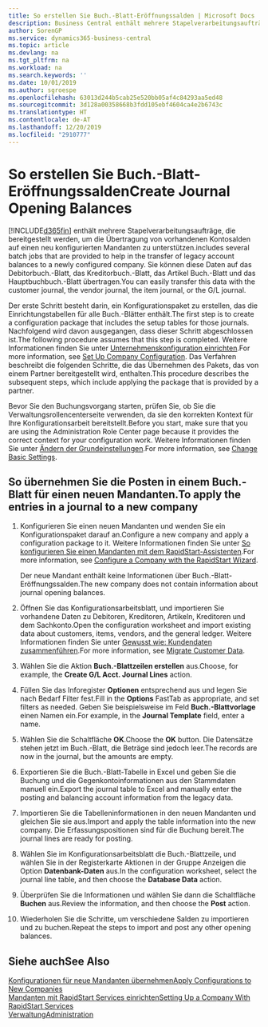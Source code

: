```yaml
---
title: So erstellen Sie Buch.-Blatt-Eröffnungssalden | Microsoft Docs
description: Business Central enthält mehrere Stapelverarbeitungsaufträge, die bereitgestellt werden, um die Übertragung von vorhandenen Kontosalden auf einen neu konfigurierten Mandanten zu unterstützen. Sie können diese Daten mithilfe von Buch.-Blatt-Buchungen einfach übertragen.
author: SorenGP
ms.service: dynamics365-business-central
ms.topic: article
ms.devlang: na
ms.tgt_pltfrm: na
ms.workload: na
ms.search.keywords: ''
ms.date: 10/01/2019
ms.author: sgroespe
ms.openlocfilehash: 63013d244b5cab25e520bb05af4c84293aa5ed48
ms.sourcegitcommit: 3d128a00358668b3fdd105ebf4604ca4e2b6743c
ms.translationtype: HT
ms.contentlocale: de-AT
ms.lasthandoff: 12/20/2019
ms.locfileid: "2910777"
---
```

# <a name="create-journal-opening-balances"></a><span data-ttu-id="87a9a-104">So erstellen Sie Buch.-Blatt-Eröffnungssalden</span><span class="sxs-lookup"><span data-stu-id="87a9a-104">Create Journal Opening Balances</span></span>
[!INCLUDE[d365fin](includes/d365fin_md.md)] <span data-ttu-id="87a9a-105">enthält mehrere Stapelverarbeitungsaufträge, die bereitgestellt werden, um die Übertragung von vorhandenen Kontosalden auf einen neu konfigurierten Mandanten zu unterstützen.</span><span class="sxs-lookup"><span data-stu-id="87a9a-105">includes several batch jobs that are provided to help in the transfer of legacy account balances to a newly configured company.</span></span> <span data-ttu-id="87a9a-106">Sie können diese Daten auf das Debitorbuch.-Blatt, das Kreditorbuch.-Blatt, das Artikel Buch.-Blatt und das Hauptbuchbuch.-Blatt übertragen.</span><span class="sxs-lookup"><span data-stu-id="87a9a-106">You can easily transfer this data with the customer journal, the vendor journal, the item journal, or the G/L journal.</span></span>

<span data-ttu-id="87a9a-107">Der erste Schritt besteht darin, ein Konfigurationspaket zu erstellen, das die Einrichtungstabellen für alle Buch.-Blätter enthält.</span><span class="sxs-lookup"><span data-stu-id="87a9a-107">The first step is to create a configuration package that includes the setup tables for those journals.</span></span> <span data-ttu-id="87a9a-108">Nachfolgend wird davon ausgegangen, dass dieser Schritt abgeschlossen ist.</span><span class="sxs-lookup"><span data-stu-id="87a9a-108">The following procedure assumes that this step is completed.</span></span> <span data-ttu-id="87a9a-109">Weitere Informationen finden Sie unter [Unternehmenskonfiguration einrichten](admin-set-up-company-configuration.md).</span><span class="sxs-lookup"><span data-stu-id="87a9a-109">For more information, see [Set Up Company Configuration](admin-set-up-company-configuration.md).</span></span> <span data-ttu-id="87a9a-110">Das Verfahren beschreibt die folgenden Schritte, die das Übernehmen des Pakets, das von einem Partner bereitgestellt wird, enthalten.</span><span class="sxs-lookup"><span data-stu-id="87a9a-110">This procedure describes the subsequent steps, which include applying the package that is provided by a partner.</span></span>  

<span data-ttu-id="87a9a-111">Bevor Sie den Buchungsvorgang starten, prüfen Sie, ob Sie die Verwaltungsrollencenterseite verwenden, da sie den korrekten Kontext für Ihre Konfigurationsarbeit bereitstellt.</span><span class="sxs-lookup"><span data-stu-id="87a9a-111">Before you start, make sure that you are using the Administration Role Center page because it provides the correct context for your configuration work.</span></span> <span data-ttu-id="87a9a-112">Weitere Informationen finden Sie unter [Ändern der Grundeinstellungen](ui-change-basic-settings.md).</span><span class="sxs-lookup"><span data-stu-id="87a9a-112">For more information, see [Change Basic Settings](ui-change-basic-settings.md).</span></span>

## <a name="to-apply-the-entries-in-a-journal-to-a-new-company"></a><span data-ttu-id="87a9a-113">So übernehmen Sie die Posten in einem Buch.-Blatt für einen neuen Mandanten.</span><span class="sxs-lookup"><span data-stu-id="87a9a-113">To apply the entries in a journal to a new company</span></span>  
1. <span data-ttu-id="87a9a-114">Konfigurieren Sie einen neuen Mandanten und wenden Sie ein Konfigurationspaket darauf an.</span><span class="sxs-lookup"><span data-stu-id="87a9a-114">Configure a new company and apply a configuration package to it.</span></span> <span data-ttu-id="87a9a-115">Weitere Informationen finden Sie unter [So konfigurieren Sie einen Mandanten mit dem RapidStart-Assistenten](admin-how-to-configure-a-company-with-the-rapidstart-wizard.md).</span><span class="sxs-lookup"><span data-stu-id="87a9a-115">For more information, see [Configure a Company with the RapidStart Wizard](admin-how-to-configure-a-company-with-the-rapidstart-wizard.md).</span></span>  

    <span data-ttu-id="87a9a-116">Der neue Mandant enthält keine Informationen über Buch.-Blatt-Eröffnungssalden.</span><span class="sxs-lookup"><span data-stu-id="87a9a-116">The new company does not contain information about journal opening balances.</span></span>  

2. <span data-ttu-id="87a9a-117">Öffnen Sie das Konfigurationsarbeitsblatt, und importieren Sie vorhandene Daten zu Debitoren, Kreditoren, Artikeln, Kreditoren und dem Sachkonto.</span><span class="sxs-lookup"><span data-stu-id="87a9a-117">Open the configuration worksheet and import existing data about customers, items, vendors, and the general ledger.</span></span> <span data-ttu-id="87a9a-118">Weitere Informationen finden Sie unter [Gewusst wie: Kundendaten zusammenführen](admin-migrate-customer-data.md).</span><span class="sxs-lookup"><span data-stu-id="87a9a-118">For more information, see [Migrate Customer Data](admin-migrate-customer-data.md).</span></span>  
3. <span data-ttu-id="87a9a-119">Wählen Sie die Aktion **Buch.-Blattzeilen erstellen** aus.</span><span class="sxs-lookup"><span data-stu-id="87a9a-119">Choose, for example, the **Create G/L Acct. Journal Lines** action.</span></span>  
4. <span data-ttu-id="87a9a-120">Füllen Sie das Inforegister **Optionen** entsprechend aus und legen Sie nach Bedarf Filter fest.</span><span class="sxs-lookup"><span data-stu-id="87a9a-120">Fill in the **Options** FastTab as appropriate, and set filters as needed.</span></span> <span data-ttu-id="87a9a-121">Geben Sie beispielsweise im Feld **Buch.-Blattvorlage** einen Namen ein.</span><span class="sxs-lookup"><span data-stu-id="87a9a-121">For example, in the **Journal Template** field, enter a name.</span></span>  
5. <span data-ttu-id="87a9a-122">Wählen Sie die Schaltfläche **OK**.</span><span class="sxs-lookup"><span data-stu-id="87a9a-122">Choose the **OK** button.</span></span> <span data-ttu-id="87a9a-123">Die Datensätze stehen jetzt im Buch.-Blatt, die Beträge sind jedoch leer.</span><span class="sxs-lookup"><span data-stu-id="87a9a-123">The records are now in the journal, but the amounts are empty.</span></span>  
6. <span data-ttu-id="87a9a-124">Exportieren Sie die Buch.-Blatt-Tabelle in Excel und geben Sie die Buchung und die Gegenkontoinformationen aus den Stammdaten manuell ein.</span><span class="sxs-lookup"><span data-stu-id="87a9a-124">Export the journal table to Excel and manually enter the posting and balancing account information from the legacy data.</span></span>
7. <span data-ttu-id="87a9a-125">Importieren Sie die Tabelleninformationen in den neuen Mandanten und gleichen Sie sie aus.</span><span class="sxs-lookup"><span data-stu-id="87a9a-125">Import and apply the table information into the new company.</span></span> <span data-ttu-id="87a9a-126">Die Erfassungspositionen sind für die Buchung bereit.</span><span class="sxs-lookup"><span data-stu-id="87a9a-126">The journal lines are ready for posting.</span></span>  
8. <span data-ttu-id="87a9a-127">Wählen Sie im Konfigurationsarbeitsblatt die Buch.-Blattzeile, und wählen Sie in der Registerkarte Aktionen in der Gruppe Anzeigen die Option **Datenbank-Daten** aus.</span><span class="sxs-lookup"><span data-stu-id="87a9a-127">In the configuration worksheet, select the journal line table, and then choose the **Database Data** action.</span></span>  
9. <span data-ttu-id="87a9a-128">Überprüfen Sie die Informationen und wählen Sie dann die Schaltfläche **Buchen** aus.</span><span class="sxs-lookup"><span data-stu-id="87a9a-128">Review the information, and then choose the **Post** action.</span></span>  
10. <span data-ttu-id="87a9a-129">Wiederholen Sie die Schritte, um verschiedene Salden zu importieren und zu buchen.</span><span class="sxs-lookup"><span data-stu-id="87a9a-129">Repeat the steps to import and post any other opening balances.</span></span>  

## <a name="see-also"></a><span data-ttu-id="87a9a-130">Siehe auch</span><span class="sxs-lookup"><span data-stu-id="87a9a-130">See Also</span></span>  
[<span data-ttu-id="87a9a-131">Konfigurationen für neue Mandanten übernehmen</span><span class="sxs-lookup"><span data-stu-id="87a9a-131">Apply Configurations to New Companies</span></span>](admin-apply-configuration-to-new-companies.md)  
[<span data-ttu-id="87a9a-132">Mandanten mit RapidStart Services einrichten</span><span class="sxs-lookup"><span data-stu-id="87a9a-132">Setting Up a Company With RapidStart Services</span></span>](admin-set-up-a-company-with-rapidstart.md)  
[<span data-ttu-id="87a9a-133">Verwaltung</span><span class="sxs-lookup"><span data-stu-id="87a9a-133">Administration</span></span>](admin-setup-and-administration.md)
